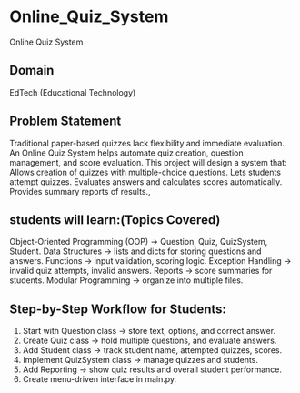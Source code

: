 # Online_Quiz_System
Online Quiz System

Domain
--------
EdTech (Educational Technology)


Problem Statement
------------------
Traditional paper-based quizzes lack flexibility and immediate evaluation.
An Online Quiz System helps automate quiz creation, question management, and score evaluation.
This project will design a system that:
Allows creation of quizzes with multiple-choice questions.
Lets students attempt quizzes.
Evaluates answers and calculates scores automatically.
Provides summary reports of results., 

students will learn:(Topics Covered)
------------------------------------- 
Object-Oriented Programming (OOP) → Question, Quiz, QuizSystem, Student.
Data Structures → lists and dicts for storing questions and answers.
Functions → input validation, scoring logic.
Exception Handling → invalid quiz attempts, invalid answers.
Reports → score summaries for students.
Modular Programming → organize into multiple files.

Step-by-Step Workflow for Students:
-----------------------------------
1. Start with Question class → store text, options, and correct answer.
2. Create Quiz class → hold multiple questions, and evaluate answers.
3. Add Student class → track student name, attempted quizzes, scores.
4. Implement QuizSystem class → manage quizzes and students.
5. Add Reporting → show quiz results and overall student performance.
6. Create menu-driven interface in main.py.
